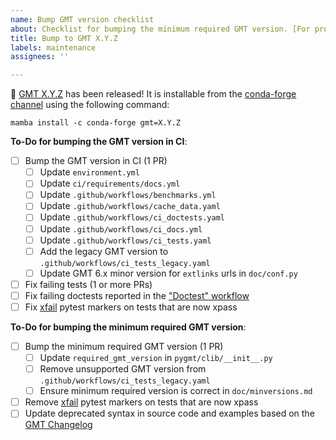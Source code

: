 ```yaml
---
name: Bump GMT version checklist
about: Checklist for bumping the minimum required GMT version. [For project maintainers only!]
title: Bump to GMT X.Y.Z
labels: maintenance
assignees: ''

---
```


:tada: [GMT X.Y.Z](https://github.com/GenericMappingTools/gmt/releases/tag/X.Y.Z) has been released!
It is installable from the [conda-forge channel](https://anaconda.org/conda-forge/gmt/files)
using the following command:

`mamba install -c conda-forge gmt=X.Y.Z`

<!-- Please add specific checklist items for the tests, xfail pytest markers, and deprecated syntax that need to be updated. -->

**To-Do for bumping the GMT version in CI**:

- [ ] Bump the GMT version in CI (1 PR)
  - [ ] Update `environment.yml`
  - [ ] Update `ci/requirements/docs.yml`
  - [ ] Update `.github/workflows/benchmarks.yml`
  - [ ] Update `.github/workflows/cache_data.yaml`
  - [ ] Update `.github/workflows/ci_doctests.yaml`
  - [ ] Update `.github/workflows/ci_docs.yml`
  - [ ] Update `.github/workflows/ci_tests.yaml`
  - [ ] Add the legacy GMT version to `.github/workflows/ci_tests_legacy.yaml`
  - [ ] Update GMT 6.x minor version for `extlinks` urls in `doc/conf.py`
- [ ] Fix failing tests (1 or more PRs)
- [ ] Fix failing doctests reported in the ["Doctest" workflow](https://github.com/GenericMappingTools/pygmt/actions/workflows/ci_doctests.yaml)
- [ ] Fix [xfail](https://docs.pytest.org/en/stable/skipping.html#xfail-mark-test-functions-as-expected-to-fail) pytest markers on tests that are now xpass

**To-Do for bumping the minimum required GMT version**:

- [ ] Bump the minimum required GMT version (1 PR)
  - [ ] Update `required_gmt_version` in `pygmt/clib/__init__.py`
  - [ ] Remove unsupported GMT version from `.github/workflows/ci_tests_legacy.yaml`
  - [ ] Ensure minimum required version is correct in `doc/minversions.md`
- [ ] Remove [xfail](https://docs.pytest.org/en/stable/skipping.html#xfail-mark-test-functions-as-expected-to-fail) pytest markers on tests that are now xpass
- [ ] Update deprecated syntax in source code and examples based on the [GMT Changelog](https://docs.generic-mapping-tools.org/latest/changes.html)
